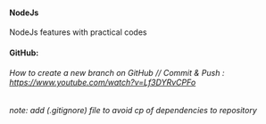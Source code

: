#### NodeJs
NodeJs features with practical codes 

#### GitHub:
###### How to create a new branch on GitHub // Commit & Push : https://www.youtube.com/watch?v=Lf3DYRvCPFo
###### note: add (.gitignore) file to avoid cp of dependencies to repository
